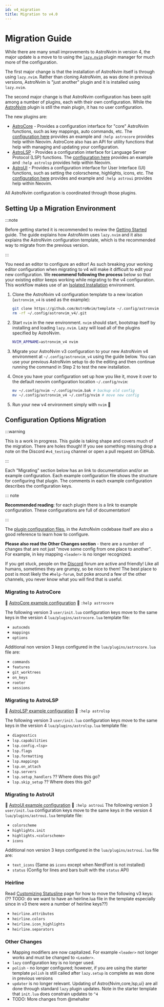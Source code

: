```yaml
---
id: v4_migration
title: Migration to v4.0
---
```

# Migration Guide

While there are many small improvements to AstroNvim in version 4, the major update is a move to to using the [`lazy.nvim`](https://github.com/folke/lazy.nvim) plugin manager for much more of the configuration. 

The first major change is that the installation of AstroNvim itself is through using `lazy.nvim`. Rather than cloning AstroNvim, as was done in previous versions, AstroNvim is "just another" plugin and it is installed using `lazy.nvim`.

The second major change is that AstroNvim configuration has been split among a number of plugins, each with their own configuration. While the [AstroNvim](https://github.com/AstroNvim/AstroNvim/tree/v4) plugin is still the main plugin, it has no user configuration.

The new plugins are:
- [AstroCore](https://github.com/AstroNvim/astrocore) - Provides a configuration interface for "core" AstroNvim functions, such as key mappings, auto commands, etc. The [configuration here](https://github.com/AstroNvim/astrocore#%EF%B8%8F-configuration) provides an example and `:help astrocore` provides help within Neovim. AstroCore also has an API for utility functions that help with managing and updating your configuration.
- [AstroLSP](https://github.com/AstroNvim/astrolsp) - Provides a configuration interface for Language Server Protocol (LSP) functions. The [configuration here](https://github.com/AstroNvim/astrolsp#%EF%B8%8F-configuration) provides an example and `:help astrolsp` provides help within Neovim.
- [AstroUI](https://github.com/AstroNvim/astroui) - Provides a configuration interface for User Interface (UI) functions, such as setting the colorscheme, highlights, icons, etc. The [configuration here](https://github.com/AstroNvim/astroui#%EF%B8%8F-configuration) provides and example and `:help astroui` provides help within Neovim.

All AstroNvim configuration is coordinated through those plugins.

## Setting Up a Migration Environment

:::note

Before getting started it is recommended to review the [Getting Started]() guide. The guide explains how AstroNvim uses `lazy.nvim` and it also explains the AstroNvim configuration template, which is the recommended way to migrate from the previous version.

:::

You need an editor to configure an editor! As such breaking your working editor configuration when migrating to v4 will make it difficult to edit your new configuration. We **recommend following the process** below so that your existing editor keeps working while migrating to the v4 configuration. This workflow makes use of an [Isolated Installation](/reference/alt_install/#isolated-installation) environment.

1. Clone the AstroNvim v4 configuration template to a new location (`astronvim_v4` is used as the example):
   ```sh
   git clone https://github.com/AstroNvim/template ~/.config/astronvim_v4
   rm -rf ~/.config/astronvim_v4/.git
   ```

2. Start `nvim` in the new environment. `nvim` should start, bootstrap itself by installing and loading `lazy.nvim`. Lazy will load all of the plugins specified by AstroNvim.

   ```sh
   NVIM_APPNAME=astronvim_v4 nvim
   ```

3. Migrate your AstroNvim v3 configuration to your new AstroNvim v4 environment at `~/.config/astronvim_v4` using the guide below. You can use your previous AstroNvim setup to do the editing and then continue running the command in Step 2 to test the new installation.

4. Once you have your configuration set up how you like it, move it over to the default neovim configuration location `~/.config/nvim`:

   ```sh
   mv ~/.config/nvim ~/.config/nvim.bak # backup old config
   mv ~/.config/astronvim_v4 ~/.config/nvim # move new config
   ```

5. Run your new v4 environment simply with `nvim` 🎉

## Configuration Options Migration

:::warning

This is a work in progress. This guide is taking shape and covers much of the migration. There are holes though! If you see something missing drop a note on the Discord `#v4_testing` channel or open a pull request on GitHub.

:::

Each "Migrating" section below has an link to documentation and/or an example configuration. Each example configuration file shows the structure for configuring that plugin. The comments in each example configuration describes the configuration keys.

::: note

**Recommended reading**: for each plugin there is a link to example configuration. These configurations are full of documentation!

:::

The [plugin configuration files.](https://github.com/AstroNvim/AstroNvim/tree/v4/lua%2Fastronvim%2Fplugins) in the AstroNvim codebase itself are also a good reference to learn how to configure.

**Please also read the Other Changes section** - there are a number of changes that are not just "move some config from one place to another". For example, in key mapping `<leader>` is no longer recognized.

If you get stuck, people on the [Discord](https://discord.astronvim.com/) forum are active and friendly! Like all humans, sometimes they are grumpy, so be nice to them! The best place to post is most likely the `#help-forum`, but poke around a few of the other channels, you never know what you will find that is useful.

### Migrating to AstroCore
🔗 [AstroCore example configuration](https://github.com/AstroNvim/astrocore/tree/main#%EF%B8%8F-configuration)
📖 `:help astrocore`

The following version 3 `user/init.lua` configuration keys move to the same keys in the version 4 `lua/plugins/astrocore.lua` template file:
- `autocmds`
- `mappings`
- `options`

Additional non version 3 keys configured in the `lua/plugins/astrocore.lua` file are:
- `commands`
- `features`
- `git_worktrees`
- `on_keys`
- `rooter`
- `sessions`

### Migrating to AstroLSP
🔗 [AstroLSP example configuration](https://github.com/AstroNvim/astrolsp/tree/main#%EF%B8%8F-configuration)
📖 `:help astrolsp`

The following version 3 `user/init.lua` configuration keys move to the same keys in the version 4 `lua/plugins/astrolsp.lua` template file:
- `diagnostics`
- `lsp.capabilities`
- `lsp.config.<lsp>`
- `lsp.flags`
- `lsp.formatting`
- `lsp.mappings`
- `lsp.on_attach`
- `lsp.servers`
- `lsp.setup_handlers` ?? Where does this go?
- `lsp.skip_setup`     ?? Where does this go?

### Migrating to AstroUI

🔗 [AstroUI example configuration](https://github.com/AstroNvim/astroui/tree/main#%EF%B8%8F-configuration)
📖 `:help astroui`
The following version 3 `user/init.lua` configuration keys move to the same keys in the version 4 `lua/plugins/astroui.lua` template file:
- `colorscheme`
- `highlights.init`
- `highlights.<colorscheme>`
- `icons`

Additional non version 3 keys configured in the `lua/plugins/astroui.lua` file are:
- `text_icons` (Same as `icons` except when NerdFont is not installed)
- `status` (Config for lines and bars built with the `status` API)

### Heirline

Read [Customizing Statusline](/recipes/status) page for how to move the following v3 keys: (?? TODO: do we want to have an heirline.lua file in the template especially since in v3 there were a number of heirline keys??)
- `heirline.attributes`
- `heirline.colors`
- `heirline.icon_highlights`
- `heirline.separators`

### Other Changes
- Mapping modifiers are now capitalized. For example `<leader>` not longer works and must be changed to `<Leader>`.
- `lazy` configuration key is no longer used.
- `polish` - no longer configured; however, if you are using the starter template `polish` is still called after `lazy.setup` is complete as was done in previous versions
- `updater` is no longer relevant. Updating of Astro{Nvim,core,lsp,ui} are all done through standard `lazy` plugin updates. Note in the starter template that `init.lua` does constrain updates to `^4`
- TODO: More changes from @mehalter
